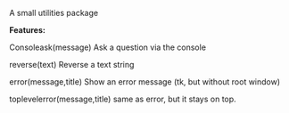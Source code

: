A small utilities package

**Features:**

Consoleask(message)
Ask a question via the console

reverse(text)
Reverse a text string

error(message,title)
Show an error message (tk, but without root window)

toplevelerror(message,title)
same as error, but it stays on top.
